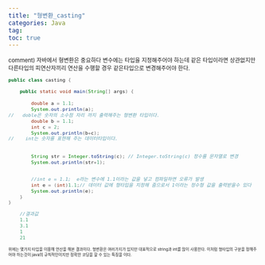```yaml
---
title: "형변환_casting"
categories: Java
tag:
toc: true
---
```


<span style = "font-size:80%">
comment)
자바에서 형변환은 중요하다 변수에는 타입을 지정해주어야 하는데 같은 타입이라면 상관없지만 다른타입의 피연산자끼리 연산을 수행할 경우 같은타입으로 변경해주어야 한다.
<span>


```java
public class casting {

	public static void main(String[] args) {
		
		double a = 1.1;
		System.out.println(a);
//   doble은 숫자의 소수점 자리 까지 출력해주는 형변환 타입이다. 		
		double b = 1.1;
		int c = 2;
		System.out.println(b+c);		
//	  int는 숫자를 표현해 주는 데이터타입이다.
		
		
		String str = Integer.toString(c); // Integer.toString(c) 정수를 문자열로 변경
		System.out.println(str+1);


		//int e = 1.1;  e라는 변수에 1.1이라는 값을 넣고 컴파일하면 오류가 발생 
		int e = (int)1.1;// 데이터 값에 형타입을 지정해 줌으로서 1이라는 정수형 값을 출력받을수 있다
		System.out.println(e);
	}
}

	//결과값
	1.1
	3.1
	1
	21
```

<span style = "font-size:70%">
위에는 몇가지 타입을 이용해 연산을 해본 결과이다.
형변환은 여러가지가 있지만 대표적으로 string과 int를 많이 사용한다. 이처럼 형타입의 구분을 정해주어야 하는것이 java의 규칙적인이지만 정확한 코딩을 할 수 있는 특징을 이다.<span>







